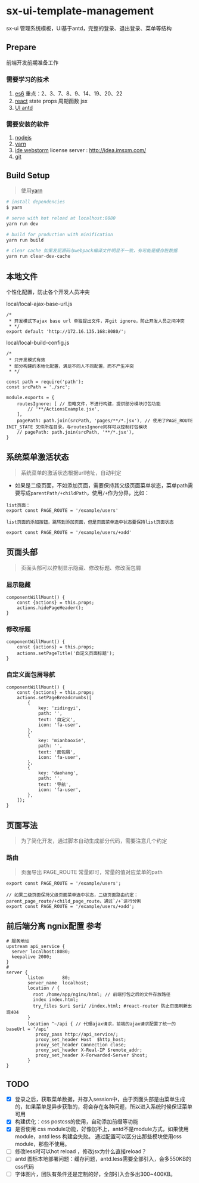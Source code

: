 # sx-ui-template-management
sx-ui 管理系统模板，UI基于antd，完整的登录、退出登录、菜单等结构

## Prepare
前端开发前期准备工作

### 需要学习的技术
1. [es6](http://es6.ruanyifeng.com/) 重点：2、3、7、8、9、14、19、20、22
1. [react](https://facebook.github.io/react/) state props 周期函数 jsx
1. [UI antd](https://ant.design/index-cn)

### 需要安装的软件
1. [nodejs](http://nodejs.cn/)
1. [yarn](https://yarnpkg.com/zh-Hans/)
1. [ide webstorm](http://www.jetbrains.com/webstorm/) license server : http://idea.imsxm.com/
1. [git](https://git-scm.com/)

## Build Setup
> 使用[yarn](https://yarnpkg.com/zh-Hans/)

``` bash
# install dependencies
$ yarn

# serve with hot reload at localhost:8080
yarn run dev

# build for production with minification
yarn run build

# clear cache 如果发现源码与webpack编译文件明显不一致，有可能是缓存脏数据
yarn run clear-dev-cache

```

## 本地文件
个性化配置，防止各个开发人员冲突

local/local-ajax-base-url.js
```
/*
 * 开发模式下ajax base url 单独提出文件，并git ignore，防止开发人员之间冲突
 * */
export default 'http://172.16.135.168:8080/';

```
local/local-build-config.js
```
/*
 * 只开发模式有效
 * 部分构建的本地化配置，满足不同人不同配置，而不产生冲突
 * */

const path = require('path');
const srcPath = './src';

module.exports = {
    routesIgnore: [ // 忽略文件，不进行构建，提供部分模块打包功能
        // '**/ActionsExample.jsx',
    ],
    pagePath: path.join(srcPath, 'pages/**/*.jsx'), // 使用了PAGE_ROUTE INIT_STATE 文件所在目录，与routesIgnore同样可以控制打包模块
    // pagePath: path.join(srcPath, '**/*.jsx'),
}
```

## 系统菜单激活状态
> 系统菜单的激活状态根据url地址，自动判定

- 如果是二级页面，不如添加页面，需要保持其父级页面菜单状态，菜单path需要写成`parentPath/+childPath`，使用`/+`作为分界，比如：
```
list页面：
export const PAGE_ROUTE = '/example/users'

list页面的添加按钮，跳转到添加页面，但是页面菜单选中状态要保持list页面状态

export const PAGE_ROUTE = '/example/users/+add'
```

## 页面头部
> 页面头部可以控制显示隐藏、修改标题、修改面包屑

### 显示隐藏
```
componentWillMount() {
    const {actions} = this.props;
    actions.hidePageHeader();
}

```

### 修改标题
```
componentWillMount() {
    const {actions} = this.props;
    actions.setPageTitle('自定义页面标题');
}
```

### 自定义面包屑导航
```
componentWillMount() {
    const {actions} = this.props;
    actions.setPageBreadcrumbs([
        {
            key: 'zidingyi',
            path: '',
            text: '自定义',
            icon: 'fa-user',
        },
        {
            key: 'mianbaoxie',
            path: '',
            text: '面包屑',
            icon: 'fa-user',
        },
        {
            key: 'daohang',
            path: '',
            text: '导航',
            icon: 'fa-user',
        },
    ]);
}
```

## 页面写法
> 为了简化开发，通过脚本自动生成部分代码，需要注意几个约定

### 路由
> 页面导出 PAGE_ROUTE 常量即可，常量的值对应菜单的path

```
export const PAGE_ROUTE = '/example/users';

// 如果二级页面保持父级页面菜单选中状态，二级页面路由约定：parent_page_route/+child_page_route，通过`/+`进行分割
export const PAGE_ROUTE = '/example/users/+add';
```

## 前后端分离 ngnix配置 参考
```
# 服务地址
upstream api_service {
  server localhost:8080;
  keepalive 2000;
}
#
server {
        listen       80;
        server_name  localhost;
        location / {
          root /home/app/nginx/html; // 前端打包之后的文件存放路径
          index index.html;
          try_files $uri $uri/ /index.html; #react-router 防止页面刷新出现404
        }
        location ^~/api { // 代理ajax请求，前端的ajax请求配置了统一的baseUrl = ‘/api’
           proxy_pass http://api_service/;
           proxy_set_header Host  $http_host;
           proxy_set_header Connection close;
           proxy_set_header X-Real-IP $remote_addr;
           proxy_set_header X-Forwarded-Server $host;
        }
}
```

## TODO
- [x] 登录之后，获取菜单数据，并存入session中，由于页面头部是由菜单生成的，如果菜单是异步获取的，将会存在各种问题，所以进入系统时候保证菜单可用
- [x] 构建优化：css postcss的使用，自动添加前缀等功能
- [x] 是否使用 css module功能，好像加不上，antd不是module方式，如果使用module，antd less 构建会失败。 通过配置可以区分出那些模块使用css module，那些不使用。
- [ ] 修改less时可以hot reload ，修改jsx为什么直接reload？
- [ ] antd 图标本地部署问题：缓存问题，antd.less需要全部引入，会多550KB的css代码
- [ ] 字体图片，团队有条件还是定制的好，全部引入会多出300~400KB。